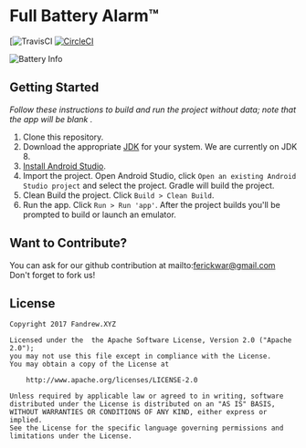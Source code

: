 # Full Battery Alarm™

[![TravisCI](https://travis-ci.org/aircatcher/FullBatteryAlarm/jobs/242826659#)
[![CircleCI](https://circleci.com/gh/aircatcher/Grandeur-Messenger.svg?style=svg)](https://circleci.com/gh/aircatcher/Grandeur-Messenger)

![Battery Info](screenshot/tab1.png)

## Getting Started

_Follow these instructions to build and run the project without data; note that
the app will be blank ._

1. Clone this repository.
2. Download the appropriate [JDK](http://www.oracle.com/technetwork/java/javase/downloads/jdk8-downloads-2133151.html)
for your system. We are currently on JDK 8.
3. [Install Android Studio](https://developer.android.com/sdk/index.html).
4. Import the project. Open Android Studio, click `Open an existing Android
   Studio project` and select the project. Gradle will build the project.
5. Clean Build the project. Click `Build > Clean Build`.
6. Run the app. Click `Run > Run 'app'`. After the project builds you'll be
   prompted to build or launch an emulator.

## Want to Contribute?

You can ask for our github contribution at mailto:ferickwar@gmail.com
Don't forget to fork us!

## License

```
Copyright 2017 Fandrew.XYZ

Licensed under the  the Apache Software License, Version 2.0 ("Apache 2.0");
you may not use this file except in compliance with the License.
You may obtain a copy of the License at

    http://www.apache.org/licenses/LICENSE-2.0

Unless required by applicable law or agreed to in writing, software
distributed under the License is distributed on an "AS IS" BASIS,
WITHOUT WARRANTIES OR CONDITIONS OF ANY KIND, either express or implied.
See the License for the specific language governing permissions and
limitations under the License.
```
